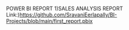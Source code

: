 POWER BI REPORT 
   1)SALES ANALYSIS REPORT
   Link:)https://github.com/SravaniEerlapally/BI-Projects/blob/main/first_report.pbix
